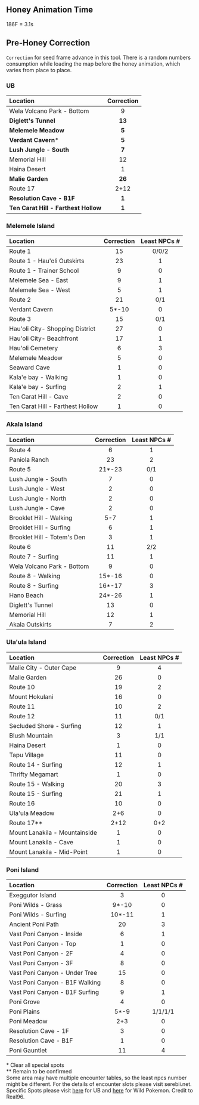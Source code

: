 ## Honey Animation Time 
186F = 3.1s

## Pre-Honey Correction
`Correction` for seed frame advance in this tool. There is a random numbers consumption while loading the map before the honey animation, which varies from place to place.<br>

### UB
Location|Correction
:---|:---:
Wela Volcano Park - Bottom|9
**Diglett's Tunnel**|**13**
**Melemele Meadow**|**5**
**Verdant Cavern***|**5**
**Lush Jungle - South**|**7**
Memorial Hill|12
Haina Desert|1
**Malie Garden**|**26**
Route 17|2+12
**Resolution Cave - B1F**|**1**
**Ten Carat Hill - Farthest Hollow**|**1**

### Melemele Island
Location|Correction|Least NPCs #
:---|:---:|:---:
Route 1|15|0/0/2
Route 1 - Hau'oli Outskirts|23|1
Route 1 - Trainer School|9|0
Melemele Sea - East|9|1
Melemele Sea - West|5|1
Route 2|21|0/1
Verdant Cavern|5*-10|0
Route 3|15|0/1
Hau'oli City- Shopping District|27|0
Hau'oli City- Beachfront|17|1
Hau'oli Cemetery|6|3
Melemele Meadow|5|0
Seaward Cave|1|0
Kala'e bay - Walking|1|0
Kala'e bay - Surfing|2|1
Ten Carat Hill - Cave|2|0
Ten Carat Hill - Farthest Hollow|1|0

### Akala Island
Location|Correction|Least NPCs #
:---|:---:|:---:
Route 4|6|1
Paniola Ranch|23|2
Route 5|21*-23|0/1
Lush Jungle - South|7|0
Lush Jungle - West|2|0
Lush Jungle - North|2|0
Lush Jungle - Cave|2|0
Brooklet Hill - Walking|5-7|1
Brooklet Hill - Surfing|6|1
Brooklet Hill - Totem's Den|3|1
Route 6|11|2/2
Route 7 - Surfing|11|1
Wela Volcano Park - Bottom|9|0
Route 8 - Walking|15*-16|0
Route 8 - Surfing|16*-17|3
Hano Beach|24*-26|1
Diglett's Tunnel|13|0
Memorial Hill|12|1
Akala Outskirts|7|2

### Ula'ula Island
Location|Correction|Least NPCs #
:---|:---:|:---:
Malie City - Outer Cape|9|4
Malie Garden|26|0
Route 10|19|2
Mount Hokulani|16|0
Route 11|10|2
Route 12|11|0/1
Secluded Shore - Surfing|12|1
Blush Mountain|3|1/1
Haina Desert|1|0
Tapu Village|11|0
Route 14 - Surfing|12|1
Thrifty Megamart|1|0
Route 15 - Walking|20|3
Route 15 - Surfing|21|1
Route 16|10|0
Ula'ula Meadow|2+6|0
Route 17\*\*|2+12|0+2
Mount Lanakila - Mountainside|1|0
Mount Lanakila - Cave|1|0
Mount Lanakila - Mid-Point|1|0

### Poni Island
Location|Correction|Least NPCs #
:---|:---:|:---:
Exeggutor Island|3|0
Poni Wilds - Grass|9*-10|0
Poni Wilds - Surfing|10*-11|1
Ancient Poni Path|20|3
Vast Poni Canyon - Inside|6|1
Vast Poni Canyon - Top|1|0
Vast Poni Canyon - 2F|4|0
Vast Poni Canyon - 3F|8|0
Vast Poni Canyon - Under Tree|15|0
Vast Poni Canyon - B1F Walking|8|0
Vast Poni Canyon - B1F Surfing|9|1
Poni Grove|4|0
Poni Plains|5*-9|1/1/1/1
Poni Meadow|2+3|0
Resolution Cave - 1F|3|0
Resolution Cave - B1F|1|0
Poni Gauntlet|11|4

\* Clear all special spots<br>
\*\* Remain to be confirmed <br>
Some area may have multiple encounter tables, so the least npcs number might be different. For the details of encounter slots please visit serebii.net.<br>
Specific Spots please visit [here](http://pokerng.forumcommunity.net/?t=59574488) for UB and [here](http://pokerng.forumcommunity.net/?t=59613020) for Wild Pokemon. Credit to Real96.